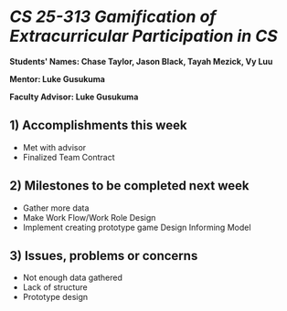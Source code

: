 # *CS 25-313 Gamification of Extracurricular Participation in CS*

**Students' Names: Chase Taylor, Jason Black, Tayah Mezick, Vy Luu**

**Mentor: Luke Gusukuma**

**Faculty Advisor: Luke Gusukuma**

## 1) Accomplishments this week ##
   - Met with advisor 
   - Finalized Team Contract

## 2) Milestones to be completed next week ##
   - Gather more data 
   - Make Work Flow/Work Role Design
   - Implement creating prototype game Design Informing Model

## 3) Issues, problems or concerns ##
   - Not enough data gathered 
   - Lack of structure 
   - Prototype design 
